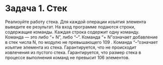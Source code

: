 # Задача 1. Стек
Реализуйте работу стека. Для каждой операции изъятия элемента выведите ее
результат.
На вход программе подаются строки, содержащие команды. Каждая строка содержит одну команду. Команда — это либо “+ N”, либо “–”. Команда “+
N”означает добавление в стек числа N, по модулю не превышающего 109
. Команда “–”означает изъятие элемента из стека. Гарантируется, что не происходит
извлечения из пустого стека. Гарантируется, что размер стека в процессе выполнения команд не превысит 106
элементов.
